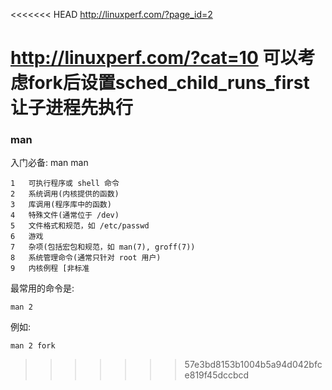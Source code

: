 <<<<<<< HEAD
http://linuxperf.com/?page_id=2

http://linuxperf.com/?cat=10
可以考虑fork后设置sched_child_runs_first让子进程先执行
=======


### man

入门必备: man man

    1   可执行程序或 shell 命令
    2   系统调用(内核提供的函数)
    3   库调用(程序库中的函数)
    4   特殊文件(通常位于 /dev)
    5   文件格式和规范，如 /etc/passwd
    6   游戏
    7   杂项(包括宏包和规范，如 man(7), groff(7))
    8   系统管理命令(通常只针对 root 用户)
    9   内核例程 [非标准

最常用的命令是:

    man 2

例如:

    man 2 fork
>>>>>>> 57e3bd8153b1004b5a94d042bfce819f45dccbcd
